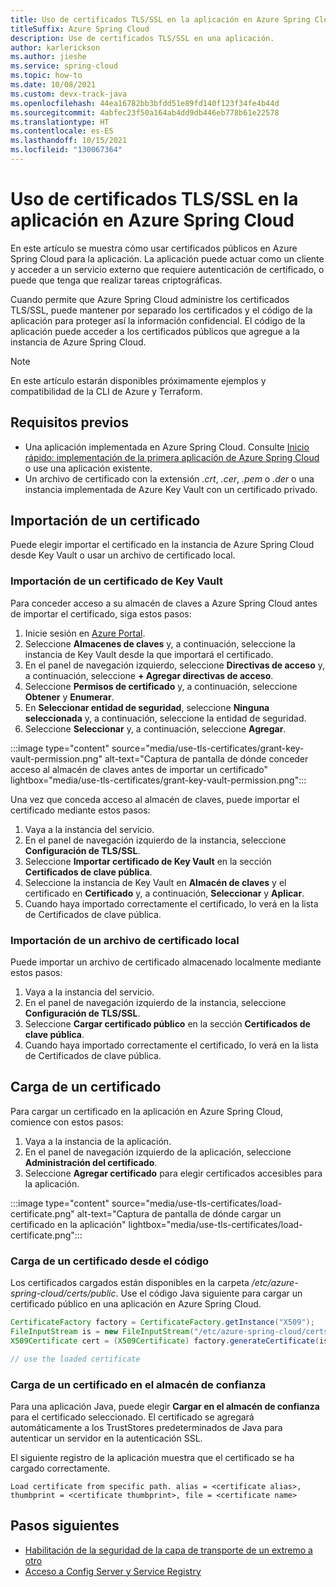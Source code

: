 ```yaml
---
title: Uso de certificados TLS/SSL en la aplicación en Azure Spring Cloud
titleSuffix: Azure Spring Cloud
description: Use de certificados TLS/SSL en una aplicación.
author: karlerickson
ms.author: jieshe
ms.service: spring-cloud
ms.topic: how-to
ms.date: 10/08/2021
ms.custom: devx-track-java
ms.openlocfilehash: 44ea16782bb3bfdd51e89fd140f123f34fe4b44d
ms.sourcegitcommit: 4abfec23f50a164ab4dd9db446eb778b61e22578
ms.translationtype: HT
ms.contentlocale: es-ES
ms.lasthandoff: 10/15/2021
ms.locfileid: "130067364"
---
```

# <a name="use-a-tlsssl-certificate-in-your-application-in-azure-spring-cloud"></a>Uso de certificados TLS/SSL en la aplicación en Azure Spring Cloud

En este artículo se muestra cómo usar certificados públicos en Azure Spring Cloud para la aplicación. La aplicación puede actuar como un cliente y acceder a un servicio externo que requiere autenticación de certificado, o puede que tenga que realizar tareas criptográficas.  

Cuando permite que Azure Spring Cloud administre los certificados TLS/SSL, puede mantener por separado los certificados y el código de la aplicación para proteger así la información confidencial. El código de la aplicación puede acceder a los certificados públicos que agregue a la instancia de Azure Spring Cloud.

> [!NOTE]
> En este artículo estarán disponibles próximamente ejemplos y compatibilidad de la CLI de Azure y Terraform.

## <a name="prerequisites"></a>Requisitos previos

- Una aplicación implementada en Azure Spring Cloud. Consulte [Inicio rápido: implementación de la primera aplicación de Azure Spring Cloud](./quickstart.md) o use una aplicación existente.
- Un archivo de certificado con la extensión *.crt*, *.cer*, *.pem* o *.der* o una instancia implementada de Azure Key Vault con un certificado privado.

## <a name="import-a-certificate"></a>Importación de un certificado

Puede elegir importar el certificado en la instancia de Azure Spring Cloud desde Key Vault o usar un archivo de certificado local.

### <a name="import-a-certificate-from-key-vault"></a>Importación de un certificado de Key Vault

Para conceder acceso a su almacén de claves a Azure Spring Cloud antes de importar el certificado, siga estos pasos:

1. Inicie sesión en [Azure Portal](https://portal.azure.com).
1. Seleccione **Almacenes de claves** y, a continuación, seleccione la instancia de Key Vault desde la que importará el certificado.
1. En el panel de navegación izquierdo, seleccione **Directivas de acceso** y, a continuación, seleccione **+ Agregar directivas de acceso**.
1. Seleccione **Permisos de certificado** y, a continuación, seleccione **Obtener** y **Enumerar**.
1. En **Seleccionar entidad de seguridad**, seleccione **Ninguna seleccionada** y, a continuación, seleccione la entidad de seguridad.
1. Seleccione **Seleccionar** y, a continuación, seleccione **Agregar**.

:::image type="content" source="media/use-tls-certificates/grant-key-vault-permission.png" alt-text="Captura de pantalla de dónde conceder acceso al almacén de claves antes de importar un certificado" lightbox="media/use-tls-certificates/grant-key-vault-permission.png":::

Una vez que conceda acceso al almacén de claves, puede importar el certificado mediante estos pasos:

1. Vaya a la instancia del servicio.
1. En el panel de navegación izquierdo de la instancia, seleccione **Configuración de TLS/SSL**.
1. Seleccione **Importar certificado de Key Vault** en la sección **Certificados de clave pública**.
1. Seleccione la instancia de Key Vault en **Almacén de claves** y el certificado en **Certificado** y, a continuación, **Seleccionar** y **Aplicar**.
1. Cuando haya importado correctamente el certificado, lo verá en la lista de Certificados de clave pública.

### <a name="import-a-local-certificate-file"></a>Importación de un archivo de certificado local

Puede importar un archivo de certificado almacenado localmente mediante estos pasos:

1. Vaya a la instancia del servicio.
1. En el panel de navegación izquierdo de la instancia, seleccione **Configuración de TLS/SSL**.
1. Seleccione **Cargar certificado público** en la sección **Certificados de clave pública**.
1. Cuando haya importado correctamente el certificado, lo verá en la lista de Certificados de clave pública.

## <a name="load-a-certificate"></a>Carga de un certificado

Para cargar un certificado en la aplicación en Azure Spring Cloud, comience con estos pasos:

1. Vaya a la instancia de la aplicación.
1. En el panel de navegación izquierdo de la aplicación, seleccione **Administración del certificado**.
1. Seleccione **Agregar certificado** para elegir certificados accesibles para la aplicación.

:::image type="content" source="media/use-tls-certificates/load-certificate.png" alt-text="Captura de pantalla de dónde cargar un certificado en la aplicación" lightbox="media/use-tls-certificates/load-certificate.png":::

### <a name="load-a-certificate-from-code"></a>Carga de un certificado desde el código

Los certificados cargados están disponibles en la carpeta */etc/azure-spring-cloud/certs/public*. Use el código Java siguiente para cargar un certificado público en una aplicación en Azure Spring Cloud.

```java
CertificateFactory factory = CertificateFactory.getInstance("X509");
FileInputStream is = new FileInputStream("/etc/azure-spring-cloud/certs/public/<certificate name>");
X509Certificate cert = (X509Certificate) factory.generateCertificate(is);

// use the loaded certificate
```

### <a name="load-a-certificate-into-the-trust-store"></a>Carga de un certificado en el almacén de confianza

Para una aplicación Java, puede elegir **Cargar en el almacén de confianza** para el certificado seleccionado. El certificado se agregará automáticamente a los TrustStores predeterminados de Java para autenticar un servidor en la autenticación SSL.

El siguiente registro de la aplicación muestra que el certificado se ha cargado correctamente.

```
Load certificate from specific path. alias = <certificate alias>, thumbprint = <certificate thumbprint>, file = <certificate name>
```

## <a name="next-steps"></a>Pasos siguientes

* [Habilitación de la seguridad de la capa de transporte de un extremo a otro](./how-to-enable-end-to-end-tls.md)
* [Acceso a Config Server y Service Registry](./how-to-access-data-plane-azure-ad-rbac.md)
